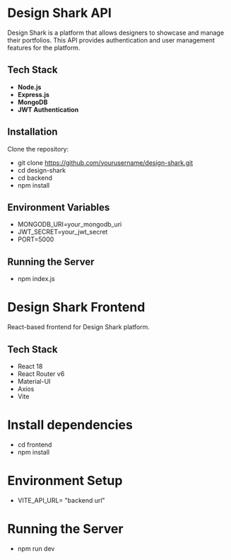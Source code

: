 # Design Shark API

Design Shark is a platform that allows designers to showcase and manage their portfolios. This API provides authentication and user management features for the platform.

## Tech Stack
- **Node.js**
- **Express.js**
- **MongoDB**
- **JWT Authentication**

## Installation

Clone the repository:

- git clone https://github.com/yourusername/design-shark.git
- cd design-shark
- cd backend
- npm install

## Environment Variables
- MONGODB_URI=your_mongodb_uri
- JWT_SECRET=your_jwt_secret
- PORT=5000

## Running the Server
- npm index.js

# Design Shark Frontend

React-based frontend for Design Shark platform.

## Tech Stack
- React 18
- React Router v6
- Material-UI
- Axios
- Vite
  
# Install dependencies
- cd frontend
- npm install
  
# Environment Setup
- VITE_API_URL= "backend url"
  
# Running the Server 
- npm run dev


